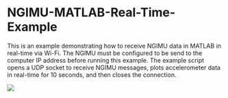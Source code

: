 NGIMU-MATLAB-Real-Time-Example
==============================

This is an example demonstrating how to receive NGIMU data in MATLAB in real-time via Wi-Fi.  The NGIMU must  be configured to be send to the computer IP address before running this example.  The example script opens a UDP socket to receive NGIMU messages, plots accelerometer data in real-time for 10 seconds, and then closes the connection.

![](https://github.com/xioTechnologies/NGIMU-MATLAB-Real-Time-Example/blob/master/Screenshot.png)
